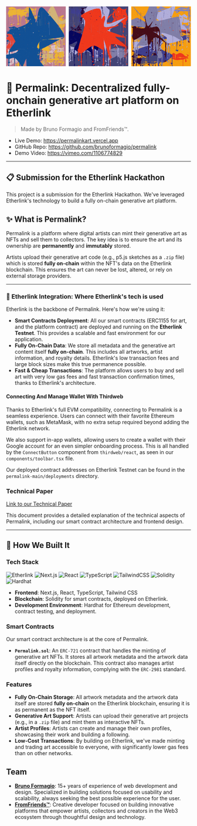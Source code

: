 ![generative-art](generative-art.png)

# 🔗 Permalink: Decentralized fully-onchain generative art platform on Etherlink
> Made by Bruno Formagio and FromFriends™.
- Live Demo: https://permalinkart.vercel.app
- GitHub Repo: https://github.com/brunoformagio/permalink
- Demo Video: https://vimeo.com/1106774829

---

## 📋 Submission for the Etherlink Hackathon

This project is a submission for the Etherlink Hackathon. We've leveraged Etherlink's technology to build a fully on-chain generative art platform.

## ✨ What is Permalink?

Permalink is a platform where digital artists can mint their generative art as NFTs and sell them to collectors. The key idea is to ensure the art and its ownership are **permanently** and **immutably** stored.

Artists upload their generative art code (e.g., p5.js sketches as a `.zip` file) which is stored **fully on-chain** within the NFT's data on the Etherlink blockchain. This ensures the art can never be lost, altered, or rely on external storage providers.

---

### 🔗 Etherlink Integration: Where Etherlink's tech is used

Etherlink is the backbone of Permalink. Here's how we're using it:

- **Smart Contracts Deployment**: All our smart contracts (ERC1155 for art, and the platform contract) are deployed and running on the **Etherlink Testnet**. This provides a scalable and fast environment for our application.
- **Fully On-Chain Data**: We store all metadata and the generative art content itself **fully on-chain**. This includes all artworks, artist information, and royalty details. Etherlink's low transaction fees and large block sizes make this true permanence possible.
- **Fast & Cheap Transactions**: The platform allows users to buy and sell art with very low gas fees and fast transaction confirmation times, thanks to Etherlink's architecture.

#### Connecting And Manage Wallet With Thirdweb
Thanks to Etherlink's full EVM compatibility, connecting to Permalink is a seamless experience. Users can connect with their favorite Ethereum wallets, such as MetaMask, with no extra setup required beyond adding the Etherlink network.

We also support in-app wallets, allowing users to create a wallet with their Google account for an even simpler onboarding process. This is all handled by the `ConnectButton` component from `thirdweb/react`, as seen in our `components/toolbar.tsx` file.

Our deployed contract addresses on Etherlink Testnet can be found in the `permalink-main/deployments` directory.

### Technical Paper

[Link to our Technical Paper](./TECHNICAL_PAPER.md)

This document provides a detailed explanation of the technical aspects of Permalink, including our smart contract architecture and frontend design.

---

## 🚀 How We Built It

### Tech Stack

![Etherlink](https://img.shields.io/badge/Etherlink-FF5722?style=for-the-badge&logo=tezos&logoColor=white)
![Next.js](https://img.shields.io/badge/next.js-000000?style=for-the-badge&logo=nextdotjs&logoColor=white)
![React](https://img.shields.io/badge/react-%2320232a.svg?style=for-the-badge&logo=react&logoColor=%2361DAFB)
![TypeScript](https://img.shields.io/badge/typescript-%23007ACC.svg?style=for-the-badge&logo=typescript&logoColor=white)
![TailwindCSS](https://img.shields.io/badge/tailwindcss-%2338B2AC.svg?style=for-the-badge&logo=tailwind-css&logoColor=white)
![Solidity](https://img.shields.io/badge/Solidity-363636?style=for-the-badge&logo=solidity&logoColor=white)
![Hardhat](https://img.shields.io/badge/Hardhat-D6E52E?style=for-the-badge&logo=hardhat&logoColor=black)

- **Frontend**: Next.js, React, TypeScript, Tailwind CSS
- **Blockchain**: Solidity for smart contracts, deployed on Etherlink.
- **Development Environment**: Hardhat for Ethereum development, contract testing, and deployment.

### Smart Contracts

Our smart contract architecture is at the core of Permalink.

-   **`Permalink.sol`**: An `ERC-721` contract that handles the minting of generative art NFTs. It stores all artwork metadata and the artwork data itself directly on the blockchain. This contract also manages artist profiles and royalty information, complying with the `ERC-2981` standard.

### Features

-   **Fully On-Chain Storage**: All artwork metadata and the artwork data itself are stored **fully on-chain** on the Etherlink blockchain, ensuring it is as permanent as the NFT itself.
-   **Generative Art Support**: Artists can upload their generative art projects (e.g., in a `.zip` file) and mint them as interactive NFTs.
-   **Artist Profiles**: Artists can create and manage their own profiles, showcasing their work and building a following.
-   **Low-Cost Transactions**: By building on Etherlink, we've made minting and trading art accessible to everyone, with significantly lower gas fees than on other networks.

## Team

-   **[Bruno Formagio](https://www.brunoformagio.dev/en)**: 15+ years of experience of web development and design. Specialized in building solutions focused on usability and scalability, always seeking the best possible experience for the user.
-   **[FromFriends™](https://from-friends.github.io/)**: Creative developer focused on building innovative platforms that empower artists, collectors and creators in the Web3 ecosystem through thoughtful design and technology.
